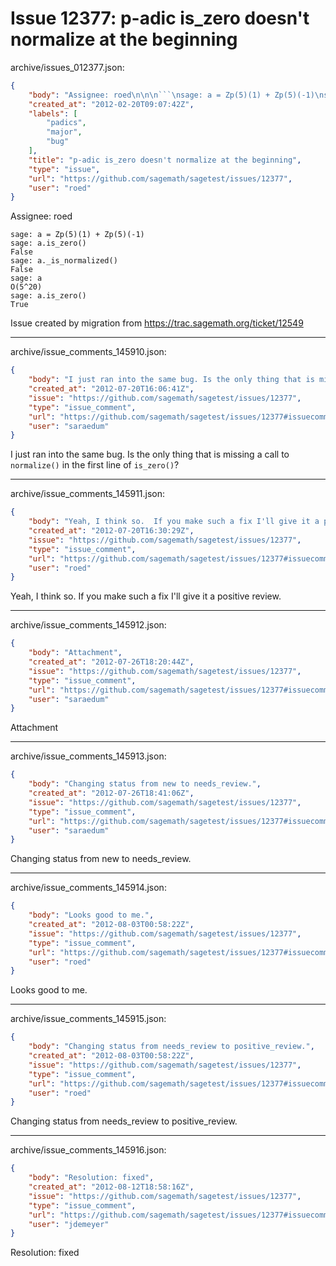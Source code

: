 # Issue 12377: p-adic is_zero doesn't normalize at the beginning

archive/issues_012377.json:
```json
{
    "body": "Assignee: roed\n\n\n```\nsage: a = Zp(5)(1) + Zp(5)(-1)\nsage: a.is_zero()\nFalse\nsage: a._is_normalized()\nFalse\nsage: a\nO(5^20)\nsage: a.is_zero()\nTrue\n```\n\n\nIssue created by migration from https://trac.sagemath.org/ticket/12549\n\n",
    "created_at": "2012-02-20T09:07:42Z",
    "labels": [
        "padics",
        "major",
        "bug"
    ],
    "title": "p-adic is_zero doesn't normalize at the beginning",
    "type": "issue",
    "url": "https://github.com/sagemath/sagetest/issues/12377",
    "user": "roed"
}
```
Assignee: roed


```
sage: a = Zp(5)(1) + Zp(5)(-1)
sage: a.is_zero()
False
sage: a._is_normalized()
False
sage: a
O(5^20)
sage: a.is_zero()
True
```


Issue created by migration from https://trac.sagemath.org/ticket/12549





---

archive/issue_comments_145910.json:
```json
{
    "body": "I just ran into the same bug. Is the only thing that is missing a call to `normalize()` in the first line of `is_zero()`?",
    "created_at": "2012-07-20T16:06:41Z",
    "issue": "https://github.com/sagemath/sagetest/issues/12377",
    "type": "issue_comment",
    "url": "https://github.com/sagemath/sagetest/issues/12377#issuecomment-145910",
    "user": "saraedum"
}
```

I just ran into the same bug. Is the only thing that is missing a call to `normalize()` in the first line of `is_zero()`?



---

archive/issue_comments_145911.json:
```json
{
    "body": "Yeah, I think so.  If you make such a fix I'll give it a positive review.",
    "created_at": "2012-07-20T16:30:29Z",
    "issue": "https://github.com/sagemath/sagetest/issues/12377",
    "type": "issue_comment",
    "url": "https://github.com/sagemath/sagetest/issues/12377#issuecomment-145911",
    "user": "roed"
}
```

Yeah, I think so.  If you make such a fix I'll give it a positive review.



---

archive/issue_comments_145912.json:
```json
{
    "body": "Attachment",
    "created_at": "2012-07-26T18:20:44Z",
    "issue": "https://github.com/sagemath/sagetest/issues/12377",
    "type": "issue_comment",
    "url": "https://github.com/sagemath/sagetest/issues/12377#issuecomment-145912",
    "user": "saraedum"
}
```

Attachment



---

archive/issue_comments_145913.json:
```json
{
    "body": "Changing status from new to needs_review.",
    "created_at": "2012-07-26T18:41:06Z",
    "issue": "https://github.com/sagemath/sagetest/issues/12377",
    "type": "issue_comment",
    "url": "https://github.com/sagemath/sagetest/issues/12377#issuecomment-145913",
    "user": "saraedum"
}
```

Changing status from new to needs_review.



---

archive/issue_comments_145914.json:
```json
{
    "body": "Looks good to me.",
    "created_at": "2012-08-03T00:58:22Z",
    "issue": "https://github.com/sagemath/sagetest/issues/12377",
    "type": "issue_comment",
    "url": "https://github.com/sagemath/sagetest/issues/12377#issuecomment-145914",
    "user": "roed"
}
```

Looks good to me.



---

archive/issue_comments_145915.json:
```json
{
    "body": "Changing status from needs_review to positive_review.",
    "created_at": "2012-08-03T00:58:22Z",
    "issue": "https://github.com/sagemath/sagetest/issues/12377",
    "type": "issue_comment",
    "url": "https://github.com/sagemath/sagetest/issues/12377#issuecomment-145915",
    "user": "roed"
}
```

Changing status from needs_review to positive_review.



---

archive/issue_comments_145916.json:
```json
{
    "body": "Resolution: fixed",
    "created_at": "2012-08-12T18:58:16Z",
    "issue": "https://github.com/sagemath/sagetest/issues/12377",
    "type": "issue_comment",
    "url": "https://github.com/sagemath/sagetest/issues/12377#issuecomment-145916",
    "user": "jdemeyer"
}
```

Resolution: fixed

